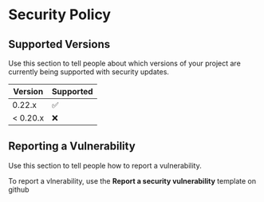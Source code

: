 # Security Policy

## Supported Versions

Use this section to tell people about which versions of your project are
currently being supported with security updates.

| Version    | Supported          |
| ---------- | ------------------ |
| 0.22.x     | :white_check_mark: |
| < 0.20.x   | :x:                |

## Reporting a Vulnerability

Use this section to tell people how to report a vulnerability.

To report a vlnerability, use the **Report a security vulnerability** template on github
